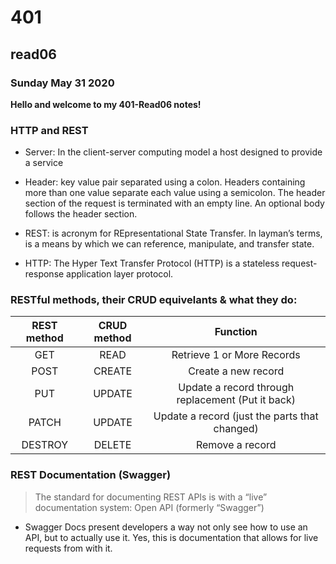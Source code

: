 # 401

## read06

### Sunday May 31 2020

**Hello and welcome to my 401-Read06 notes!**

### HTTP and REST

- Server: In the client-server computing model a host designed to provide a service

- Header: key value pair separated using a colon. Headers containing more than one value separate each value using a semicolon. The header section of the request is terminated with an empty line. An optional body follows the header section.

- REST: is acronym for REpresentational State Transfer. In layman’s terms, is a means by which we can reference, manipulate, and transfer state.

- HTTP: The Hyper Text Transfer Protocol (HTTP) is a stateless request-response application layer protocol.

### RESTful methods, their CRUD equivelants & what they do:

| REST method | CRUD method |                     Function                      |
| :---------: | :---------: | :-----------------------------------------------: |
|     GET     |    READ     |            Retrieve 1 or More Records             |
|    POST     |   CREATE    |                Create a new record                |
|     PUT     |   UPDATE    | Update a record through replacement (Put it back) |
|    PATCH    |   UPDATE    |   Update a record (just the parts that changed)   |
|   DESTROY   |   DELETE    |                  Remove a record                  |


### REST Documentation (Swagger)

> The standard for documenting REST APIs is with a “live” documentation system: Open API (formerly “Swagger”)

- Swagger Docs present developers a way not only see how to use an API, but to actually use it. Yes, this is documentation that allows for live requests from with it.